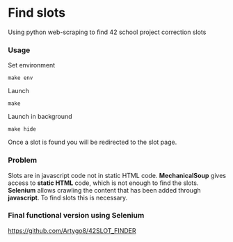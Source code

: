 # Find slots

Using python web-scraping to find 42 school project correction slots

### Usage

  Set environment

  ```
  make env
  ```

  Launch

  ```
  make
  ```
  Launch in background

  ```
  make hide
  ```

Once a slot is found you will be redirected to the slot page.

### Problem

Slots are in javascript code not in static HTML code. **MechanicalSoup** gives access to **static HTML** code, which is not enough to find the slots. **Selenium** allows crawling the content that has been added through **javascript**. To find slots this is necessary.

### Final functional version using Selenium
https://github.com/Artygo8/42SLOT_FINDER
